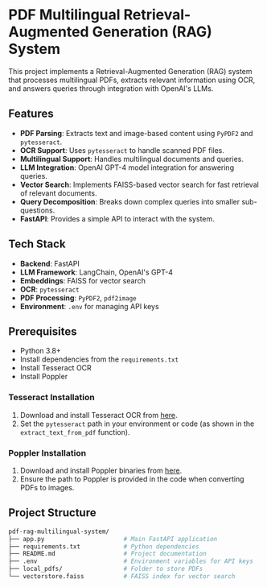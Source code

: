 # PDF Multilingual Retrieval-Augmented Generation (RAG) System

This project implements a Retrieval-Augmented Generation (RAG) system that processes multilingual PDFs, extracts relevant information using OCR, and answers queries through integration with OpenAI's LLMs.

## Features

- **PDF Parsing**: Extracts text and image-based content using `PyPDF2` and `pytesseract`.
- **OCR Support**: Uses `pytesseract` to handle scanned PDF files.
- **Multilingual Support**: Handles multilingual documents and queries.
- **LLM Integration**: OpenAI GPT-4 model integration for answering queries.
- **Vector Search**: Implements FAISS-based vector search for fast retrieval of relevant documents.
- **Query Decomposition**: Breaks down complex queries into smaller sub-questions.
- **FastAPI**: Provides a simple API to interact with the system.

## Tech Stack

- **Backend**: FastAPI
- **LLM Framework**: LangChain, OpenAI's GPT-4
- **Embeddings**: FAISS for vector search
- **OCR**: `pytesseract`
- **PDF Processing**: `PyPDF2`, `pdf2image`
- **Environment**: `.env` for managing API keys

## Prerequisites

- Python 3.8+
- Install dependencies from the `requirements.txt`
- Install Tesseract OCR
- Install Poppler

### Tesseract Installation

1. Download and install Tesseract OCR from [here](https://github.com/tesseract-ocr/tesseract).
2. Set the `pytesseract` path in your environment or code (as shown in the `extract_text_from_pdf` function).

### Poppler Installation

1. Download and install Poppler binaries from [here](https://github.com/oschwartz10612/poppler-windows).
2. Ensure the path to Poppler is provided in the code when converting PDFs to images.

## Project Structure

```bash
pdf-rag-multilingual-system/
├── app.py                      # Main FastAPI application
├── requirements.txt            # Python dependencies
├── README.md                   # Project documentation
├── .env                        # Environment variables for API keys
├── local_pdfs/                 # Folder to store PDFs
└── vectorstore.faiss           # FAISS index for vector search

